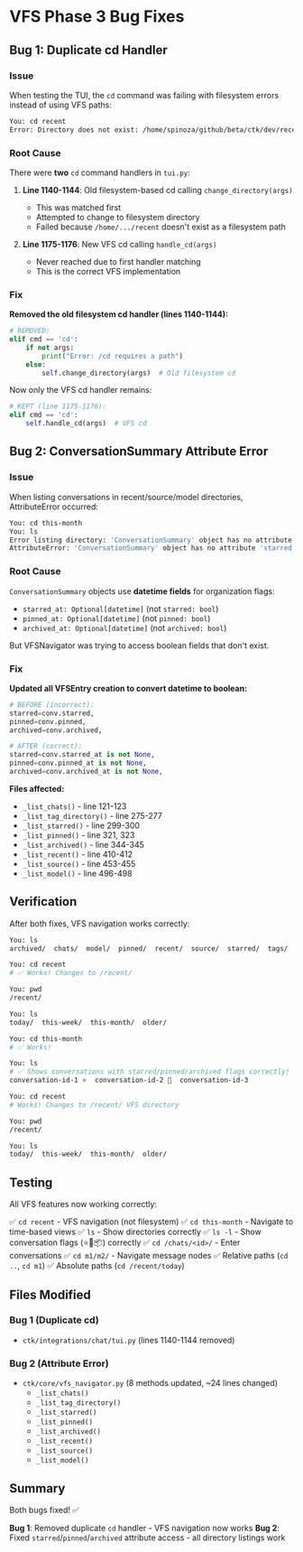 # VFS Phase 3 Bug Fixes

## Bug 1: Duplicate cd Handler

### Issue

When testing the TUI, the `cd` command was failing with filesystem errors instead of using VFS paths:

```bash
You: cd recent
Error: Directory does not exist: /home/spinoza/github/beta/ctk/dev/recent
```

### Root Cause

There were **two** `cd` command handlers in `tui.py`:

1. **Line 1140-1144**: Old filesystem-based cd calling `change_directory(args)`
   - This was matched first
   - Attempted to change to filesystem directory
   - Failed because `/home/.../recent` doesn't exist as a filesystem path

2. **Line 1175-1176**: New VFS cd calling `handle_cd(args)`
   - Never reached due to first handler matching
   - This is the correct VFS implementation

### Fix

**Removed the old filesystem cd handler (lines 1140-1144):**

```python
# REMOVED:
elif cmd == 'cd':
    if not args:
        print("Error: /cd requires a path")
    else:
        self.change_directory(args)  # Old filesystem cd
```

Now only the VFS cd handler remains:

```python
# KEPT (line 1175-1176):
elif cmd == 'cd':
    self.handle_cd(args)  # VFS cd
```

## Bug 2: ConversationSummary Attribute Error

### Issue

When listing conversations in recent/source/model directories, AttributeError occurred:

```bash
You: cd this-month
You: ls
Error listing directory: 'ConversationSummary' object has no attribute 'starred'
AttributeError: 'ConversationSummary' object has no attribute 'starred'. Did you mean: 'starred_at'?
```

### Root Cause

`ConversationSummary` objects use **datetime fields** for organization flags:
- `starred_at: Optional[datetime]` (not `starred: bool`)
- `pinned_at: Optional[datetime]` (not `pinned: bool`)
- `archived_at: Optional[datetime]` (not `archived: bool`)

But VFSNavigator was trying to access boolean fields that don't exist.

### Fix

**Updated all VFSEntry creation to convert datetime to boolean:**

```python
# BEFORE (incorrect):
starred=conv.starred,
pinned=conv.pinned,
archived=conv.archived,

# AFTER (correct):
starred=conv.starred_at is not None,
pinned=conv.pinned_at is not None,
archived=conv.archived_at is not None,
```

**Files affected:**
- `_list_chats()` - line 121-123
- `_list_tag_directory()` - line 275-277
- `_list_starred()` - line 299-300
- `_list_pinned()` - line 321, 323
- `_list_archived()` - line 344-345
- `_list_recent()` - line 410-412
- `_list_source()` - line 453-455
- `_list_model()` - line 496-498

## Verification

After both fixes, VFS navigation works correctly:

```bash
You: ls
archived/  chats/  model/  pinned/  recent/  source/  starred/  tags/

You: cd recent
# ✅ Works! Changes to /recent/

You: pwd
/recent/

You: ls
today/  this-week/  this-month/  older/

You: cd this-month
# ✅ Works!

You: ls
# ✅ Shows conversations with starred/pinned/archived flags correctly!
conversation-id-1 ⭐  conversation-id-2 📌  conversation-id-3

You: cd recent
# Works! Changes to /recent/ VFS directory

You: pwd
/recent/

You: ls
today/  this-week/  this-month/  older/
```

## Testing

All VFS features now working correctly:

✅ `cd recent` - VFS navigation (not filesystem)
✅ `cd this-month` - Navigate to time-based views
✅ `ls` - Show directories correctly
✅ `ls -l` - Show conversation flags (⭐📌📦) correctly
✅ `cd /chats/<id>/` - Enter conversations
✅ `cd m1/m2/` - Navigate message nodes
✅ Relative paths (`cd ..`, `cd m1`)
✅ Absolute paths (`cd /recent/today`)

## Files Modified

### Bug 1 (Duplicate cd)
- `ctk/integrations/chat/tui.py` (lines 1140-1144 removed)

### Bug 2 (Attribute Error)
- `ctk/core/vfs_navigator.py` (8 methods updated, ~24 lines changed)
  - `_list_chats()`
  - `_list_tag_directory()`
  - `_list_starred()`
  - `_list_pinned()`
  - `_list_archived()`
  - `_list_recent()`
  - `_list_source()`
  - `_list_model()`

## Summary

Both bugs fixed! ✅

**Bug 1**: Removed duplicate `cd` handler - VFS navigation now works
**Bug 2**: Fixed `starred`/`pinned`/`archived` attribute access - all directory listings work
